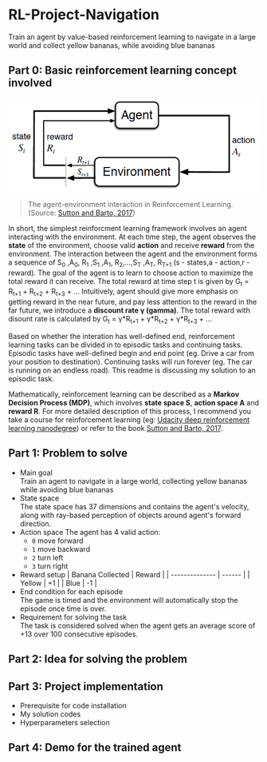 # RL-Project-Navigation
Train an agent by value-based reinforcement learning to navigate in a large world and collect yellow bananas, while avoiding blue bananas

## Part 0: Basic reinforcement learning concept involved
![](https://github.com/CenturyLiu/RL-Project-Navigation/blob/master/rl-basic.png)
> The agent-environment interaction in Reinforcement Learning.(Source: [Sutton and Barto, 2017](http://incompleteideas.net/book/RLbook2020.pdf))

In short, the simplest reinforcment learning framework involves an agent interacting with the environment. At each time step, the agent observes the **state** of the environment, choose valid **action** and receive **reward** from the environment. The interaction between the agent and the environment forms a sequence of S<sub>0</sub> ,A<sub>0</sub>, R<sub>1</sub> ,S<sub>1</sub> ,A<sub>1</sub>, R<sub>2</sub>,...,S<sub>T</sub> ,A<sub>T</sub>, R<sub>T+1</sub>       (s - states,a - action,r - reward). The goal of the agent is to learn to choose action to maximize the total reward it can receive. The total reward at time step t is given by G<sub>t</sub> = R<sub>t+1</sub> + R<sub>t+2</sub> + R<sub>t+3</sub> + ... Intuitively, agent should give more emphasis on getting reward in the near future, and pay less attention to the reward in the far future, we introduce a **discount rate γ (gamma)**. The total reward with disount rate is calculated by G<sub>t</sub> = γ\*R<sub>t+1</sub> + γ\*R<sub>t+2</sub> + γ\*R<sub>t+3</sub> + ...

Based on whether the interation has well-defined end, reinforcement learning tasks can be divided in to episodic tasks and continuing tasks. Episodic tasks have well-defined begin and end point (eg. Drive a car from your position to destination). Continuing tasks will run forever (eg. The car is running on an endless road). This readme is discussing my solution to an episodic task.

Mathematically, reinforcement learning can be described as a **Markov Decision Process (MDP)**, which involves **state space S**, **action space A** and **reward R**. For more detailed description of this process, I recommend you take a course for reinforcement learning (eg: [Udacity deep reinforcement learning nanodegree](https://www.udacity.com/course/deep-reinforcement-learning-nanodegree--nd893)) or refer to the book [Sutton and Barto, 2017](http://incompleteideas.net/book/RLbook2020.pdf).  

## Part 1: Problem to solve
   - Main goal                                                                                                                                            
     Train an agent to navigate in a large world, collecting yellow bananas while avoiding blue bananas
   - State space                                                                                                           
     The state space has 37 dimensions and contains the agent's velocity, along with ray-based perception of objects around agent's forward direction.
   - Action space
     The agent has 4 valid action:
     - `0` move forward
     - `1` move backward
     - `2` turn left
     - `3` turn right
   - Reward setup
     | Banana Collected | Reward |
     |  --------------  | ------ |
     | Yellow           | +1     |
     | Blue             | -1     |
   - End condition for each episode                                                                                       
     The game is timed and the environment will automatically stop the episode once time is over.
   - Requirement for solving the task                                                                                      
     The task is considered solved when the agent gets an average score of +13 over 100 consecutive episodes. 
## Part 2: Idea for solving the problem

## Part 3: Project implementation
   - Prerequisite for code installation
   - My solution codes
   - Hyperparameters selection

## Part 4: Demo for the trained agent
